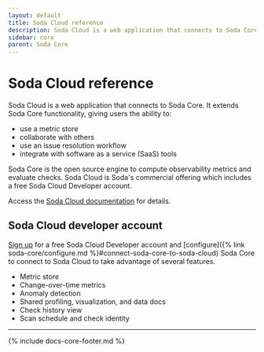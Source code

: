 ```yaml
---
layout: default
title: Soda Cloud reference
description: Soda Cloud is a web application that connects to Soda Core . It extends Soda Core functionality.
sidebar: core
parent: Soda Core 
---
```


# Soda Cloud reference 

Soda Cloud is a web application that connects to Soda Core. It extends Soda Core functionality, giving users the ability to:

* use a metric store
* collaborate with others
* use an issue resolution workflow
* integrate with software as a service (SaaS) tools

Soda Core is the open source engine to compute observability metrics and evaluate checks. Soda Cloud is Soda's commercial offering which includes a free Soda Cloud Developer account.

Access the <a href="https://docs.soda.io/soda-cloud/overview.html" target="_blank">Soda Cloud documentation</a> for details.


## Soda Cloud developer account

<a href="cloud.soda.io/signup" target="_blank">Sign up</a> for a free Soda Cloud Developer account and [configure]({% link soda-core/configure.md %}#connect-soda-core-to-soda-cloud) Soda Core to connect to Soda Cloud to take advantage of several features.

* Metric store
* Change-over-time metrics
* Anomaly detection
* Shared profiling, visualization, and data docs
* Check history view
* Scan schedule and check identity




---
{% include docs-core-footer.md %}